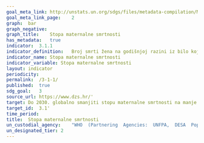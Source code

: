```yaml
---	
goal_meta_link:	http://unstats.un.org/sdgs/files/metadata-compilation/Metadata-Goal-3.pdf'
goal_meta_link_page:	2
graph:	bar
graph_negative:	
graph_title:	Stopa maternalne smrtnosti
has_metadata:	true
indicator:	3.1.1
indicator_definition:	Broj smrti žena na godišnjoj razini iz bilo kojeg razloga koji je povezan sa komplikacijama u trudnoći ili vođenjem trudnoće i poroda (osim slučajnih ili neočekivanih razloga) ili unutar 42 dana nakon završetka trudnoće,   bez obzira na trajanje trudnoće i mjesto poroda, izraženo na 100 000 živorođenih, u određenom vremenskom razdoblju.
indicator_name:	Stopa maternalne smrtnosti
indicator_variable:	Stopa maternalne smrtnosti
layout:	indicator
periodicity:	
permalink:	/3-1-1/
published:	true  
sdg_goal:	3
source_url:	https://www.dzs.hr/'
target:	Do 2030. globalno smanjiti stopu maternalne smrtnosti na manje od 70 na 100 000 živorođenih 
target_id:	3.1'
time_period:	
title:	Stopa maternalne smrtnosti
un_custodial_agency:	"WHO  (Partnering  Agencies:  UNFPA,  DESA  Population  Division,  World  Bank)"
un_designated_tier:	2
---	
```

